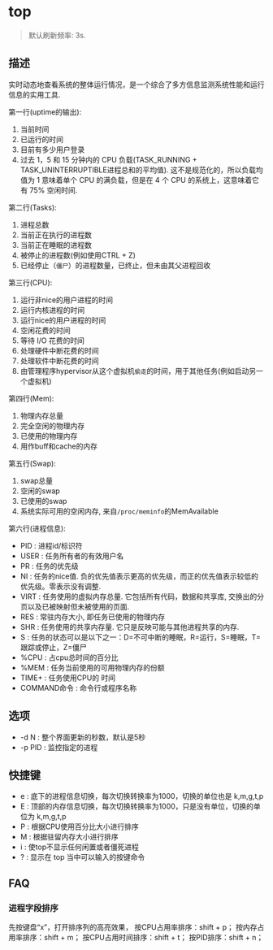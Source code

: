 # top

> 默认刷新频率: 3s.

## 描述

实时动态地查看系统的整体运行情况，是一个综合了多方信息监测系统性能和运行信息的实用工具.

第一行(uptime的输出):
1. 当前时间
1. 已运行的时间
1. 目前有多少用户登录
1. 过去 1，5 和 15 分钟内的 CPU 负载(TASK_RUNNING + TASK_UNINTERRUPTIBLE进程总和的平均值). 这不是规范化的，所以负载均值为 1 意味着单个 CPU 的满负载，但是在 4 个 CPU 的系统上，这意味着它有 75% 空闲时间.

第二行(Tasks):
1. 进程总数
1. 当前正在执行的进程数
1. 当前正在睡眠的进程数
1. 被停止的进程数(例如使用CTRL + Z)
1. 已经停止（`僵尸`）的进程数量，已终止，但未由其父进程回收

第三行(CPU):
1. 运行非nice的用户进程的时间
1. 运行内核进程的时间
1. 运行nice的用户进程的时间
1. 空闲花费的时间
1. 等待 I/O 花费的时间
1. 处理硬件中断花费的时间
1. 处理软件中断花费的时间
1. 由管理程序hypervisor从这个虚拟机`偷走`的时间，用于其他任务(例如启动另一个虚拟机)

第四行(Mem):
1. 物理内存总量
1. 完全空闲的物理内存
1. 已使用的物理内存
1. 用作buff和cache的内存 

第五行(Swap):
1. swap总量
1. 空闲的swap
1. 已使用的swap
1. 系统实际可用的空闲内存, 来自`/proc/meminfo`的MemAvailable

第六行(进程信息):
- PID : 进程id/标识符
- USER : 任务所有者的有效用户名
- PR : 任务的优先级
- NI : 任务的nice值. 负的优先值表示更高的优先级，而正的优先值表示较低的优先级。零表示没有调整.
- VIRT : 任务使用的虚拟内存总量. 它包括所有代码，数据和共享库, 交换出的分页以及已被映射但未被使用的页面.
- RES : 常驻内存大小, 即任务已使用的物理内存
- SHR : 任务使用的共享内存量. 它只是反映可能与其他进程共享的内存.
- S : 任务的状态可以是以下之一：D=不可中断的睡眠，R=运行，S=睡眠，T=跟踪或停止，Z=僵尸
- %CPU : 占cpu总时间的百分比
- %MEM : 任务当前使用的可用物理内存的份额
- TIME+ : 任务使用CPU的 时间
- COMMAND命令 : 命令行或程序名称

## 选项
- -d N : 整个界面更新的秒数，默认是5秒
- -p PID : 监控指定的进程

## 快捷键
- e : 底下的进程信息切换，每次切换转换率为1000，切换的单位也是 k,m,g,t,p
- E : 顶部的内存信息切换，每次切换转换率为1000，只是没有单位，切换的单位为 k,m,g,t,p
- P : 根据CPU使用百分比大小进行排序
- M : 根据驻留内存大小进行排序
- i : 使top不显示任何闲置或者僵死进程
- ? : 显示在 top 当中可以输入的按键命令

## FAQ
### 进程字段排序
先按键盘“x”，打开排序列的高亮效果，
按CPU占用率排序：shift + p；
按内存占用率排序：shift + m；
按CPU占用时间排序：shift + t；
按PID排序：shift + n；
